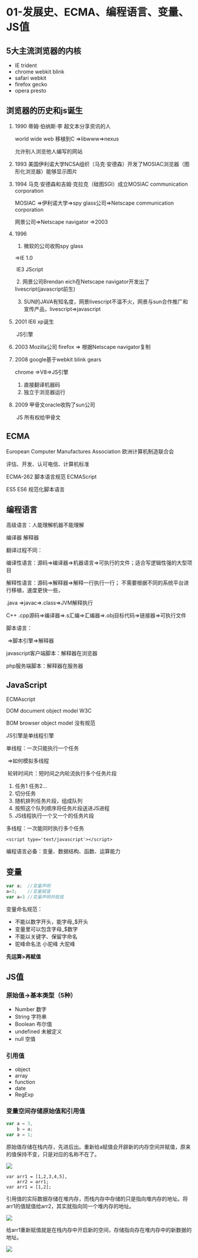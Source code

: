 # 01-发展史、ECMA、编程语言、变量、JS值

## 5大主流浏览器的内核

- IE	trident
- chrome    webkit blink
- safari        webkit
- firefox       gecko                                                                                                                                                                                                
- opera        presto

## 浏览器的历史和js诞生

1. 1990    蒂姆·伯纳斯·李  超文本分享资讯的人

   world wide web 移植到C  =>libwww=>nexus

   允许别人浏览他人编写的网站

2. 1993  美国伊利诺大学NCSA组织（马克·安德森）开发了MOSIAC浏览器（图形化浏览器）能够显示图片

3. 1994  马克·安德森和吉姆·克拉克（硅图SGI）成立MOSIAC communication corporation

   MOSIAC =>伊利诺大学=>spy glass公司=>Netscape communication corporation

   网景公司=>Netscape navigator  =>2003

4. 1996  

   1. 微软的公司收购spy glass

   =>IE  1.0

   ​	IE3  JScript

   ​	2. 网景公司Brendan eich在Netscape navigator开发出了livescript(javascript前生) 

   3. SUN的JAVA有知名度，网景livescript不温不火，网景与sun合作推广和宣传产品，livescript=>javascript

5. 2001  IE6 xp诞生

   ​			JS引擎

6. 2003   Mozilla公司  firefox => 根据Netscape navigator复制

7. 2008   google基于webkit blink gears

   chrome =>V8=>JS引擎

   1. 直接翻译机器码
   2. 独立于浏览器运行

8. 2009  甲骨文oracle收购了sun公司

   ​			JS 所有权给甲骨文

## ECMA

European Computer Manufactures Association 欧洲计算机制造联合会

评估、开发、认可电信、计算机标准

ECMA-262 脚本语言规范  ECMAScript

ES5 ES6 规范化脚本语言

## 编程语言

高级语言：人能理解机器不能理解

编译器  解释器

翻译过程不同：

编译性语言：源码=>编译器=>机器语言=>可执行的文件；适合写逻辑性强的大型项目

解释性语言：源码=>解释器=>解释一行执行一行； 不需要根据不同的系统平台进行移植，速度更快一些，

.java =>javac=>.class=>JVM解释执行

C++ .cpp源码=>编译器=>.s汇编=>汇编器=>.obj目标代码=>链接器=>可执行文件

脚本语言：

​	=>脚本引擎=>解释器

javascript客户端脚本：解释器在浏览器

 php服务端脚本：解释器在服务器

## JavaScript

ECMAscript

DOM  document object model  W3C

BOM  browser object model   没有规范

JS引擎是单线程引擎

单线程：一次只能执行一个任务

​				=>如何模拟多线程  

​	轮转时间片：短时间之内轮流执行多个任务片段

1. 任务1 任务2...
2. 切分任务
3. 随机排列任务片段，组成队列
4. 按照这个队列顺序将任务片段送进JS进程
5. JS线程执行一个又一个的任务片段

多线程：一次能同时执行多个任务

```
<script type='text/javascript'></script>
```

编程语言必备：变量、数据结构、函数、运算能力

## 变量

```js
var a;  //变量声明
a=3;	//变量赋值
var a=3 //变量声明并赋值
```

变量命名规范：

- 不能以数字开头，能字母_$开头
- 变量里可以包含字母_$数字
- 不能以关键字、保留字命名
- 驼峰命名法 小驼峰 大驼峰

**先运算>再赋值**

## JS值

### 原始值->基本类型（5种）

- Number 数字
- String 字符串
- Boolean 布尔值
- undefined 未被定义
- null 空值

### 引用值

- object
- array
- function
- date
- RegExp

### 变量空间存储原始值和引用值

```js
var a = 3,
	b = a;
var a = 1;
```

原始值存储在栈内存，先进后出。重新给a赋值会开辟新的内存空间并赋值，原来的值保持不变，只是对应的名称不在了。

![](https://s1.ax1x.com/2020/08/12/ajOhKf.png)

```
var arr1 = [1,2,3,4,5],
	arr2 = arr1;
var arr1 = [1,2];
```

引用值的实际数据存储在堆内存，而栈内存中存储的只是指向堆内存的地址。将arr1的值赋值给arr2，其实就指向同一个堆内存的地址。

![](https://s1.ax1x.com/2020/08/12/ajjWB8.png)

给arr1重新赋值就是在栈内存中开启新的空间，存储指向存在堆内存中的新数据的地址。

![](https://s1.ax1x.com/2020/08/12/ajv93R.png)

